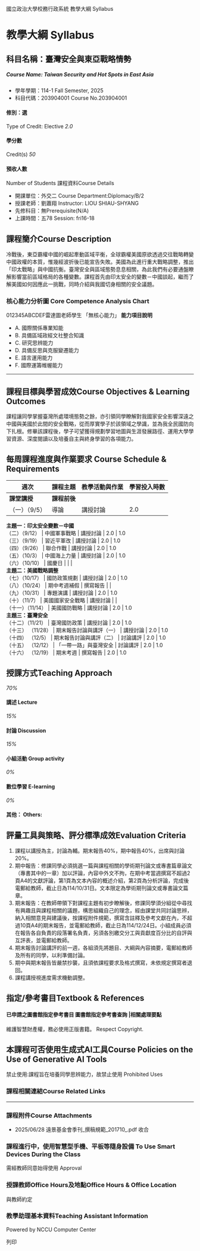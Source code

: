 國立政治大學校務行政系統 教學大綱 Syllabus
# 教學大綱 Syllabus
##  科目名稱：臺灣安全與東亞戰略情勢
#####  Course Name: Taiwan Security and Hot Spots in East Asia
  * 學年學期：114-1 Fall Semester, 2025 
  * 科目代碼：203904001 Course No.203904001


#### 修別：選
Type of Credit: Elective 
_2.0_
#### 學分數
Credit(s)
_50_
#### 預收人數
Number of Students
課程資料Course Details
  * 開課單位：外交二 Course Department:Diplomacy/B/2 
  * 授課老師：劉蕭翔 Instructor: LIOU SHIAU-SHYANG 
  * 先修科目：無Prerequisite(N/A)
  * 上課時間：五78 Session: fri16-18


##  課程簡介Course Description
冷戰後，東亞霸權中國的崛起牽動區域平衡，全球霸權美國原欲透過交往戰略轉變中國政權的本質，惟幾經波折後已能宣告失敗。美國為此進行重大戰略調整，推出「印太戰略」與中國抗衡。臺灣安全與區域態勢息息相關，為此我們有必要通盤瞭解影響當前區域格局的各種變數。課程首先由印太安全的變數－中國談起，繼而了解美國如何因應此一挑戰，同時介紹與我國切身相關的安全議題。
###  核心能力分析圖 Core Competence Analysis Chart
012345ABCDEF雷達圖老師學生
「無核心能力」 
**能力項目說明**
  * A. 國際關係專業知能
  * B. 具備區域政經文社整合知識
  * C. 研究思辨能力
  * D. 具備反思與克服變遷能力
  * E. 語言運用能力
  * F. 國際運籌帷幄能力


* * *
##  課程目標與學習成效Course Objectives & Learning Outcomes 
課程讓同學掌握臺灣所處環境態勢之餘，亦引領同學瞭解對我國家安全影響深遠之中國與美國於此間的安全戰略，從而厚實學子於該領域之學識，並為我全民國防向下扎根。修畢該課程後，學子可望獲得規劃學習地圖與生涯發展路徑、運用大學學習資源、深度閱讀以及培養自主與終身學習的各項能力。
##  每周課程進度與作業要求 Course Schedule & Requirements
**週次** |  **課程主題** |  **教學活動與作業** |  **學習投入時數**  
---|---|---|---  
**課堂講授** |  **課程前後**  
（一）（9/5） |  導論 |  講授討論 |  2.0 |  1.0  
**主題一：印太安全變數－中國**  
（二）（9/12） |  中國軍事戰略 |  講授討論 |  2.0 |  1.0  
（三）（9/19） |  習近平軍改 |  講授討論 |  2.0 |  1.0  
（四）（9/26） |  聯合作戰 |  講授討論 |  2.0 |  1.0  
（五）（10/3）­ |  中國海上力量 |  講授討論 |  2.0 |  1.0  
（六）（10/10） |  國慶日 |  |  |   
**主題二：美國戰略調整**  
（七）（10/17） |  國防政策規劃 |  講授討論 |  2.0 |  1.0  
（八）（10/24） |  期中考週補假 |  撰寫報告 |  |   
（九）（10/31） |  專題演講 |  講授討論 |  2.0 |  1.0  
（十）（11/7） |  美國國家安全戰略 |  講授討論 |  |   
（十一）（11/14） |  美國國防戰略 |  講授討論 |  2.0 |  1.0  
**主題三：臺灣安全**  
（十二）（11/21） |  臺灣國防政策 |  講授討論 |  2.0 |  1.0  
（十三） （11/28） |  期末報告討論與講評（一） |  講授討論 |  2.0 |  1.0  
（十四） （12/5） |  期末報告討論與講評（二） |  討論講評 |  2.0 |  1.0  
（十五） （12/12） |  「一帶一路」與臺灣安全 |  討論講評 |  2.0 |  1.0  
（十六） （12/19） |  期末考週 |  撰寫報告 |  2.0 |  1.0  
##  授課方式Teaching Approach
_70%_
####  講述 Lecture
_15%_
####  討論 Discussion
_15%_
####  小組活動 Group activity
_0%_
####  數位學習 E-learning
_0%_
####  其他： Others:
##  評量工具與策略、評分標準成效Evaluation Criteria
  1. 課程以講授為主，討論為輔。期末報告40%，期中報告40%，出席與討論20%。
  2. 期中報告：修課同學必須挑選一篇與課程相關的學術期刊論文或專書篇章論文（專書其中的一章）加以評論，內容中外文不拘，在期中考當週撰寫不超過2頁A4的文獻評論，第1頁為文本內容的概述介紹，第2頁為分析評論，完成後電郵給教師，截止日為114/10/31日。文本限定為學術期刊論文或專書論文篇章。
  3. 期末報告：在教師帶領下對課程主題有初步瞭解後，修課同學須分組從中尋找有興趣且與課程相關的議題，構思組織自己的理念，經由課堂共同討論思辨，納入相關意見與建議後，按課程附件規範，撰寫含註釋及參考文獻在內，不超過10頁A4的期末報告，並電郵給教師，截止日為114/12/24日。小組成員必須在報告各自負責的段落署名負責，另須各別繳交分工與貢獻度百分比的自評與互評表，並電郵給教師。
  4. 期末報告討論講評的前一週，各組須先將題目、大綱與內容摘要，電郵給教師及所有的同學，以利準備討論。
  5. 期中與期末報告皆嚴禁抄襲，且須依課程要求及格式撰寫，未依規定撰寫者退回。
  6. 課程講授視進度需求機動調整。


##  指定/參考書目Textbook & References
####  已申請之圖書館指定參考書目  圖書館指定參考書查詢 |相關處理要點
維護智慧財產權，務必使用正版書籍。 Respect Copyright.
##  本課程可否使用生成式AI工具Course Policies on the Use of Generative AI Tools
禁止使用:課程旨在培養同學思辨能力，故禁止使用 Prohibited Uses
###  課程相關連結Course Related Links
* * *
###  課程附件Course Attachments
  * 2025/06/28 遠景基金會季刊_撰稿規範_201710_.pdf  收合 


###  課程進行中，使用智慧型手機、平板等隨身設備 To Use Smart Devices During the Class
需經教師同意始得使用  Approval
###  授課教師Office Hours及地點Office Hours & Office Location
與教師約定
###  教學助理基本資料Teaching Assistant Information
Powered by NCCU Computer Center
  
列印
